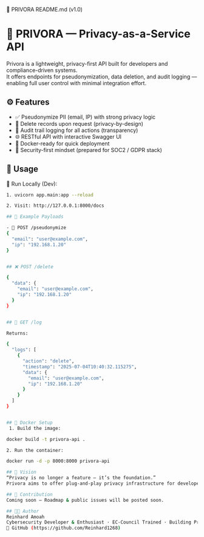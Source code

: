 🧾 PRIVORA README.md (v1.0)

# 🔐 PRIVORA — Privacy-as-a-Service API
Privora is a lightweight, privacy-first API built for developers and compliance-driven systems.  
It offers endpoints for pseudonymization, data deletion, and audit logging — enabling full user control with minimal integration effort.

## ⚙️ Features

- ✅ Pseudonymize PII (email, IP) with strong privacy logic
- 🧹 Delete records upon request (privacy-by-design)
- 🧾 Audit trail logging for all actions (transparency)
- 🌐 RESTful API with interactive Swagger UI
- 🐳 Docker-ready for quick deployment
- 🔐 Security-first mindset (prepared for SOC2 / GDPR stack)

## 🚀 Usage
 🔧 Run Locally (Dev):
```bash
1. uvicorn app.main:app --reload

2. Visit: http://127.0.0.1:8000/docs

## 🧪 Example Payloads

- 📮 POST /pseudonymize
{
  "email": "user@example.com",
  "ip": "192.168.1.20"
}


## ❌ POST /delete

{
  "data": {
    "email": "user@example.com",
    "ip": "192.168.1.20"
  }
}


## 📜 GET /log

Returns:

{
  "logs": [
    {
      "action": "delete",
      "timestamp": "2025-07-04T10:40:32.115275",
      "data": {
        "email": "user@example.com",
        "ip": "192.168.1.20"
      }
    }
  ]
}


## 🐳 Docker Setup
 1. Build the image:

docker build -t privora-api .

2. Run the container:

docker run -d -p 8000:8000 privora-api

## 🧠 Vision
“Privacy is no longer a feature — it’s the foundation.”
Privora aims to offer plug-and-play privacy infrastructure for developers, apps, and enterprises.

## 🤝 Contribution
Coming soon — Roadmap & public issues will be posted soon.

## 🧑‍💻 Author
Reinhard Amoah
Cybersecurity Developer & Enthusiast · EC-Council Trained · Building Privacy Tools
🐙 GitHub (https://github.com/Reinhard1268)
